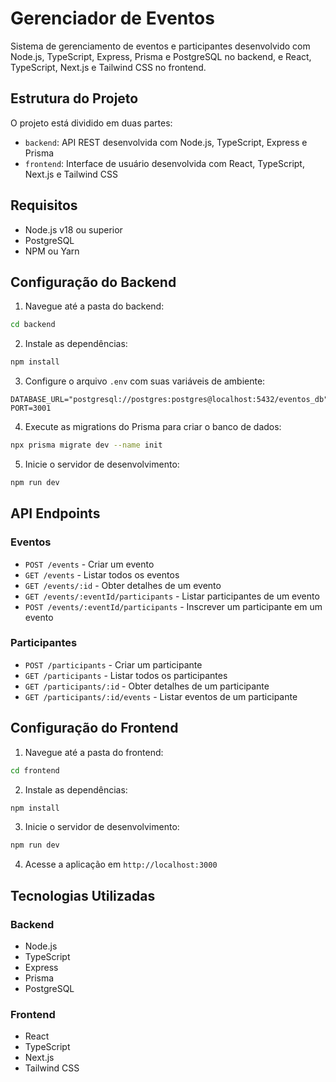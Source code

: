 # Gerenciador de Eventos

Sistema de gerenciamento de eventos e participantes desenvolvido com Node.js, TypeScript, Express, Prisma e PostgreSQL no backend, e React, TypeScript, Next.js e Tailwind CSS no frontend.

## Estrutura do Projeto

O projeto está dividido em duas partes:

- `backend`: API REST desenvolvida com Node.js, TypeScript, Express e Prisma
- `frontend`: Interface de usuário desenvolvida com React, TypeScript, Next.js e Tailwind CSS

## Requisitos

- Node.js v18 ou superior
- PostgreSQL
- NPM ou Yarn

## Configuração do Backend

1. Navegue até a pasta do backend:

```bash
cd backend
```

2. Instale as dependências:

```bash
npm install
```

3. Configure o arquivo `.env` com suas variáveis de ambiente:

```
DATABASE_URL="postgresql://postgres:postgres@localhost:5432/eventos_db"
PORT=3001
```

4. Execute as migrations do Prisma para criar o banco de dados:

```bash
npx prisma migrate dev --name init
```

5. Inicie o servidor de desenvolvimento:

```bash
npm run dev
```

## API Endpoints

### Eventos

- `POST /events` - Criar um evento
- `GET /events` - Listar todos os eventos
- `GET /events/:id` - Obter detalhes de um evento
- `GET /events/:eventId/participants` - Listar participantes de um evento
- `POST /events/:eventId/participants` - Inscrever um participante em um evento

### Participantes

- `POST /participants` - Criar um participante
- `GET /participants` - Listar todos os participantes
- `GET /participants/:id` - Obter detalhes de um participante
- `GET /participants/:id/events` - Listar eventos de um participante

## Configuração do Frontend

1. Navegue até a pasta do frontend:

```bash
cd frontend
```

2. Instale as dependências:

```bash
npm install
```

3. Inicie o servidor de desenvolvimento:

```bash
npm run dev
```

4. Acesse a aplicação em `http://localhost:3000`

## Tecnologias Utilizadas

### Backend
- Node.js
- TypeScript
- Express
- Prisma
- PostgreSQL

### Frontend
- React
- TypeScript
- Next.js
- Tailwind CSS 